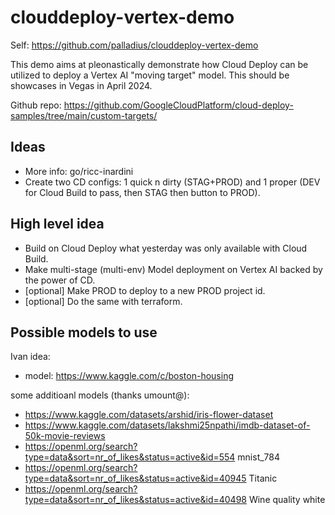 # clouddeploy-vertex-demo

Self: https://github.com/palladius/clouddeploy-vertex-demo

This demo aims at pleonastically demonstrate how Cloud Deploy can be utilized to deploy a Vertex AI "moving target" model. This should be showcases in Vegas in April 2024.

Github repo: https://github.com/GoogleCloudPlatform/cloud-deploy-samples/tree/main/custom-targets/


## Ideas

* More info: go/ricc-inardini
* Create two CD configs: 1 quick n dirty (STAG+PROD) and 1 proper (DEV for Cloud Build to pass, then STAG then button to PROD).

## High level idea

* Build on Cloud Deploy what yesterday was only available with Cloud Build.
* Make multi-stage (multi-env) Model deployment on Vertex AI backed by the power of CD.
* [optional] Make PROD to deploy to a new PROD project id.
* [optional] Do the same with terraform.

## Possible models to use

Ivan idea:

* model: https://www.kaggle.com/c/boston-housing

some additioanl models (thanks umount@):

* https://www.kaggle.com/datasets/arshid/iris-flower-dataset
* https://www.kaggle.com/datasets/lakshmi25npathi/imdb-dataset-of-50k-movie-reviews
* https://openml.org/search?type=data&sort=nr_of_likes&status=active&id=554 mnist_784
* https://openml.org/search?type=data&sort=nr_of_likes&status=active&id=40945 Titanic
* https://openml.org/search?type=data&sort=nr_of_likes&status=active&id=40498 Wine quality white
